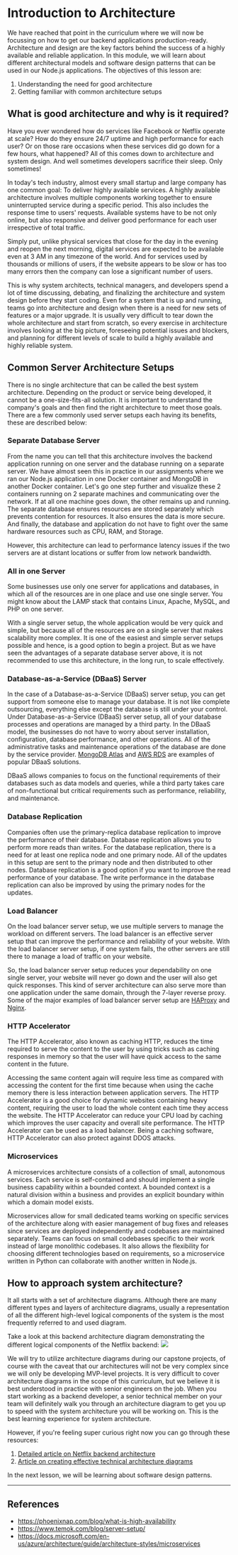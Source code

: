 # Introduction to Architecture

We have reached that point in the curriculum where we will now be focussing on how to get our backend applications production-ready. Architecture and design are the key factors behind the success of a highly available and reliable application. In this module, we will learn about different architectural models and software design patterns that can be used in our Node.js applications. The objectives of this lesson are:

1. Understanding the need for good architecture
2. Getting familiar with common architecture setups

## What is good architecture and why is it required?

Have you ever wondered how do services like Facebook or Netflix operate at scale? How do they ensure 24/7 uptime and high performance for each user? Or on those rare occasions when these services did go down for a few hours, what happened? All of this comes down to architecture and system design. And well sometimes developers sacrifice their sleep. Only sometimes!

In today's tech industry, almost every small startup and large company has one common goal: To deliver highly available services. A highly available architecture involves multiple components working together to ensure uninterrupted service during a specific period. This also includes the response time to users' requests. Available systems have to be not only online, but also responsive and deliver good performance for each user irrespective of total traffic.

Simply put, unlike physical services that close for the day in the evening and reopen the next morning, digital services are expected to be available even at 3 AM in any timezone of the world. And for services used by thousands or millions of users, if the website appears to be slow or has too many errors then the company can lose a significant number of users.

This is why system architects, technical managers, and developers spend a lot of time discussing, debating, and finalizing the architecture and system design before they start coding. Even for a system that is up and running, teams go into architecture and design when there is a need for new sets of features or a major upgrade. It is usually very difficult to tear down the whole architecture and start from scratch, so every exercise in architecture involves looking at the big picture, foreseeing potential issues and blockers, and planning for different levels of scale to build a highly available and highly reliable system.

## Common Server Architecture Setups

There is no single architecture that can be called the best system architecture. Depending on the product or service being developed, it cannot be a one-size-fits-all solution. It is important to understand the company's goals and then find the right architecture to meet those goals. There are a few commonly used server setups each having its benefits, these are described below:

### Separate Database Server

From the name you can tell that this architecture involves the backend application running on one server and the database running on a separate server. We have almost seen this in practice in our assignments where we ran our Node.js application in one Docker container and MongoDB in another Docker container. Let's go one step further and visualize these 2 containers running on 2 separate machines and communicating over the network. If at all one machine goes down, the other remains up and running. The separate database ensures resources are stored separately which prevents contention for resources. It also ensures the data is more secure. And finally, the database and application do not have to fight over the same hardware resources such as CPU, RAM, and Storage.

However, this architecture can lead to performance latency issues if the two servers are at distant locations or suffer from low network bandwidth.

### All in one Server

Some businesses use only one server for applications and databases, in which all of the resources are in one place and use one single server. You might know about the LAMP stack that contains Linux, Apache, MySQL, and PHP on one server.

With a single server setup, the whole application would be very quick and simple, but because all of the resources are on a single server that makes scalability more complex. It is one of the easiest and simple server setups possible and hence, is a good option to begin a project. But as we have seen the advantages of a separate database server above, it is not recommended to use this architecture, in the long run, to scale effectively.

### Database-as-a-Service (DBaaS) Server

In the case of a Database-as-a-Service (DBaaS) server setup, you can get support from someone else to manage your database. It is not like complete outsourcing, everything else except the database is still under your control. Under Database-as-a-Service (DBaaS) server setup, all of your database processes and operations are managed by a third party. In the DBaaS model, the businesses do not have to worry about server installation, configuration, database performance, and other operations. All of the administrative tasks and maintenance operations of the database are done by the service provider. [MongoDB Atlas](https://www.mongodb.com/atlas/database) and [AWS RDS](https://aws.amazon.com/rds/) are examples of popular DBaaS solutions.

DBaaS allows companies to focus on the functional requirements of their databases such as data models and queries, while a third party takes care of non-functional but critical requirements such as performance, reliability, and maintenance.

### Database Replication

Companies often use the primary-replica database replication to improve the performance of their database. Database replication allows you to perform more reads than writes. For the database replication, there is a need for at least one replica node and one primary node. All of the updates in this setup are sent to the primary node and then distributed to other nodes. Database replication is a good option if you want to improve the read performance of your database. The write performance in the database replication can also be improved by using the primary nodes for the updates.

### Load Balancer

On the load balancer server setup, we use multiple servers to manage the workload on different servers. The load balancer is an effective server setup that can improve the performance and reliability of your website. With the load balancer server setup, if one system fails, the other servers are still there to manage a load of traffic on your website.

So, the load balancer server setup reduces your dependability on one single server, your website will never go down and the user will also get quick responses. This kind of server architecture can also serve more than one application under the same domain, through the 7-layer reverse proxy. Some of the major examples of load balancer server setup are [HAProxy](https://www.haproxy.org/) and [Nginx](https://www.nginx.com/).

### HTTP Accelerator

The HTTP Accelerator, also known as caching HTTP, reduces the time required to serve the content to the user by using tricks such as caching responses in memory so that the user will have quick access to the same content in the future.

Accessing the same content again will require less time as compared with accessing the content for the first time because when using the cache memory there is less interaction between application servers. The HTTP Accelerator is a good choice for dynamic websites containing heavy content, requiring the user to load the whole content each time they access the website. The HTTP Accelerator can reduce your CPU load by caching which improves the user capacity and overall site performance. The HTTP Accelerator can be used as a load balancer. Being a caching software, HTTP Accelerator can also protect against DDOS attacks.

### Microservices

A microservices architecture consists of a collection of small, autonomous services. Each service is self-contained and should implement a single business capability within a bounded context. A bounded context is a natural division within a business and provides an explicit boundary within which a domain model exists.

Microservices allow for small dedicated teams working on specific services of the architecture along with easier management of bug fixes and releases since services are deployed independently and codebases are maintained separately. Teams can focus on small codebases specific to their work instead of large monolithic codebases. It also allows the flexibility for choosing different technologies based on requirements, so a microservice written in Python can collaborate with another written in Node.js.

## How to approach system architecture?

It all starts with a set of architecture diagrams. Although there are many different types and layers of architecture diagrams, usually a representation of all the different high-level logical components of the system is the most frequently referred to and used diagram.

Take a look at this backend architecture diagram demonstrating the different logical components of the Netflix backend:
<img src="../assets/netflix-architecture.jpeg" />

We will try to utilize architecture diagrams during our capstone projects, of course with the caveat that our architectures will not be very complex since we will only be developing MVP-level projects. It is very difficult to cover architecture diagrams in the scope of this curriculum, but we believe it is best understood in practice with senior engineers on the job. When you start working as a backend developer, a senior technical member on your team will definitely walk you through an architecture diagram to get you up to speed with the system architecture you will be working on. This is the best learning experience for system architecture.

However, if you're feeling super curious right now you can go through these resources:

1. [Detailed article on Netflix backend architecture](https://dev.to/gbengelebs/netflix-system-design-backend-architecture-10i3)
2. [Article on creating effective technical architecture diagrams](https://www.alibabacloud.com/blog/how-to-create-an-effective-technical-architectural-diagram_596100)

In the next lesson, we will be learning about software design patterns.

---

## References

- https://phoenixnap.com/blog/what-is-high-availability
- https://www.temok.com/blog/server-setup/
- https://docs.microsoft.com/en-us/azure/architecture/guide/architecture-styles/microservices
